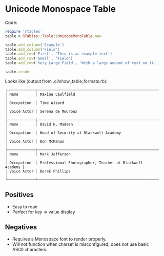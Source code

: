 # Unicode Monospace Table

Code:

```ruby
require 'rtables'
table = RTables::Table::UnicodeMonoTable.new

table.add_column('Example')
table.add_column('Field')
table.add_row('First', 'This is an example text')
table.add_row('Small', 'Field')
table.add_row('Very Large Field', 'With a large amount of text on it.')

table.render
```

Looks like (output from .ci/show_table_formats.rb):
```
┌─────────────┬─────────────────────────────────────────────────────────┐
│ Name        │ Maxine Caulfield                                        │
│ Occupation  │ Time Wizard                                             │
│ Voice Actor │ Serena de Mouroux                                       │
├─────────────┼─────────────────────────────────────────────────────────┤
│ Name        │ David N. Madsen                                         │
│ Occupation  │ Head of Security at Blackwell Academy                   │
│ Voice Actor │ Don McManus                                             │
├─────────────┼─────────────────────────────────────────────────────────┤
│ Name        │ Mark Jefferson                                          │
│ Occupation  │ Professional Photographer, Teacher at Blackwell Academy │
│ Voice Actor │ Derek Phillips                                          │
└─────────────┴─────────────────────────────────────────────────────────┘
```

## Positives

- Easy to read
- Perfect for key => value display

## Negatives

- Requires a Monospace font to render properly.
- Will not function when charset is misconfigured, does not use basic ASCII characters.
